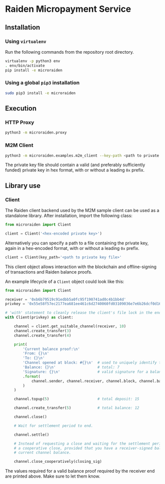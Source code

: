 # Raiden Micropayment Service

## Installation

### Using `virtualenv`

Run the following commands from the repository root directory.

```bash
virtualenv -p python3 env
. env/bin/activate
pip install -e microraiden
```

### Using a global `pip3` installation

```bash
sudo pip3 install -e microraiden
```

## Execution

### HTTP Proxy
```bash
python3 -m microraiden.proxy
```

### M2M Client
```bash
python3 -m microraiden.examples.m2m_client --key-path <path to private key file>
```

The private key file should contain a valid (and preferably sufficiently funded) private key in hex format, with or without a leading `0x` prefix.

## Library use

### Client
The Raiden client backend used by the M2M sample client can be used as a standalone library. After installation, import the following class:
```python
from microraiden import Client

client = Client('<hex-encoded private key>')
```

Alternatively you can specify a path to a file containing the private key, again in a hex-encoded format, with or without a leading `0x` prefix.
```python
client = Client(key_path='<path to private key file>'
```

This client object allows interaction with the blockchain and offline-signing of transactions and Raiden balance proofs.

An example lifecycle of a `Client` object could look like this:

```python
from microraiden import Client

receiver = '0xb6b79519c91edbb5a0fc95f190741ad0c4b1bb4d'
privkey = '0x55e58f57ec2177ea681ee461c6d2740060fd03109036e7e6b26dcf0d16a28169'

# 'with' statement to cleanly release the client's file lock in the end.
with Client(privkey) as client:

    channel = client.get_suitable_channel(receiver, 10)
    channel.create_transfer(3)
    channel.create_transfer(4)

    print(
        'Current balance proof:\n'
        'From: {}\n'
        'To: {}\n'
        'Channel opened at block: #{}\n'  # used to uniquely identify this channel
        'Balance: {}\n'                   # total: 7
        'Signature: {}\n'                 # valid signature for a balance of 7 on this channel
        .format(
            channel.sender, channel.receiver, channel.block, channel.balance, channel.balance_sig
        )
    )

    channel.topup(5)                      # total deposit: 15

    channel.create_transfer(5)            # total balance: 12

    channel.close()

    # Wait for settlement period to end.

    channel.settle()

    # Instead of requesting a close and waiting for the settlement period to end, you can also perform
    # a cooperative close, provided that you have a receiver-signed balance proof that matches your
    # current channel balance.

    channel.close_cooperatively(closing_sig)
```

The values required for a valid balance proof required by the receiver end are printed above. Make sure to let them know.

